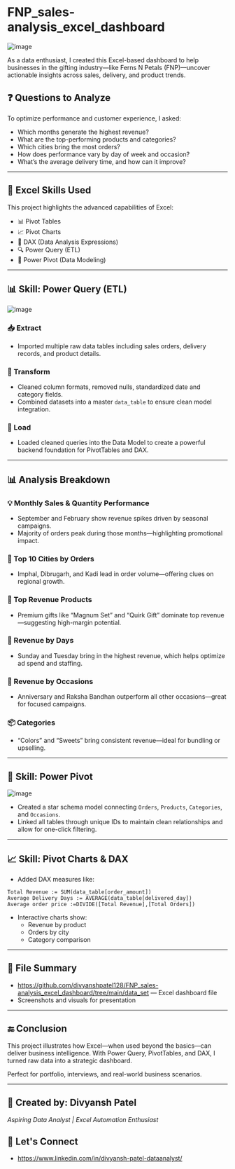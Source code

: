 # FNP_sales-analysis_excel_dashboard
![image](https://github.com/user-attachments/assets/1721b30f-bc17-4cc3-86aa-07cd9bd78548)


As a data enthusiast, I created this Excel-based dashboard to help businesses in the gifting industry—like Ferns N Petals (FNP)—uncover actionable insights across sales, delivery, and product trends.

## ❓ Questions to Analyze

To optimize performance and customer experience, I asked:

- Which months generate the highest revenue?
- What are the top-performing products and categories?
- Which cities bring the most orders?
- How does performance vary by day of week and occasion?
- What’s the average delivery time, and how can it improve?

---

## 🧠 Excel Skills Used

This project highlights the advanced capabilities of Excel:

- 📊 Pivot Tables  
- 📈 Pivot Charts  
- 🧮 DAX (Data Analysis Expressions)  
- 🔍 Power Query (ETL)  
- 💪 Power Pivot (Data Modeling)

---

## 📊 Skill: Power Query (ETL)
![image](https://github.com/user-attachments/assets/6b4811a5-19bf-4b87-b217-f8230074907c)


### 📥 Extract

- Imported multiple raw data tables including sales orders, delivery records, and product details.

### 🔄 Transform

- Cleaned column formats, removed nulls, standardized date and category fields.
- Combined datasets into a master `data_table` to ensure clean model integration.

### 🔗 Load

- Loaded cleaned queries into the Data Model to create a powerful backend foundation for PivotTables and DAX.

---

## 📊 Analysis Breakdown

### 💡 Monthly Sales & Quantity Performance

- September and February show revenue spikes driven by seasonal campaigns.
- Majority of orders peak during those months—highlighting promotional impact.

### 📍 Top 10 Cities by Orders

- Imphal, Dibrugarh, and Kadi lead in order volume—offering clues on regional growth.

### 🎁 Top Revenue Products

- Premium gifts like “Magnum Set” and “Quirk Gift” dominate top revenue—suggesting high-margin potential.

### 📅 Revenue by Days

- Sunday and Tuesday bring in the highest revenue, which helps optimize ad spend and staffing.

### 🎉 Revenue by Occasions

- Anniversary and Raksha Bandhan outperform all other occasions—great for focused campaigns.

### 📦 Categories

- “Colors” and “Sweets” bring consistent revenue—ideal for bundling or upselling.

---

## 🧮 Skill: Power Pivot
![image](https://github.com/user-attachments/assets/df724d8c-4491-4042-b48b-1fc1c18ec15c)


- Created a star schema model connecting `Orders`, `Products`, `Categories`, and `Occasions`.
- Linked all tables through unique IDs to maintain clean relationships and allow for one-click filtering.

---

## 📈 Skill: Pivot Charts & DAX

- Added DAX measures like:
```dax
Total Revenue := SUM(data_table[order_amount])
Average Delivery Days := AVERAGE(data_table[delivered_day])
Average order price :=DIVIDE([Total Revenue],[Total Orders])
```

- Interactive charts show:
  - Revenue by product
  - Orders by city
  - Category comparison

---

## 📌 File Summary

- https://github.com/divyanshpatel128/FNP_sales-analysis_excel_dashboard/tree/main/data_set — Excel dashboard file  
- Screenshots and visuals for presentation

---

## 🔚 Conclusion

This project illustrates how Excel—when used beyond the basics—can deliver business intelligence. With Power Query, PivotTables, and DAX, I turned raw data into a strategic dashboard.

Perfect for portfolio, interviews, and real-world business scenarios.

---

## 👤 Created by: Divyansh Patel  
_Aspiring Data Analyst | Excel Automation Enthusiast_

## 📢 Let's Connect

- https://www.linkedin.com/in/divyansh-patel-dataanalyst/
